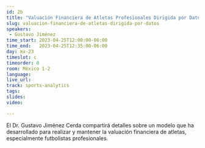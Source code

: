```yaml
---
id: 2b
title: "Valuación Financiera de Atletas Profesionales Dirigida por Datos"
slug: valuacion-financiera-de-atletas-dirigida-por-datos
speakers:
 - Gustavo Jiménez
time_start: 2023-04-25T12:00:00-06:00
time_end:   2023-04-25T12:35:00-06:00
day: mx-23
timeslot: c
timeorder: 0
room: México 1-2
language: 
live_url: 
track: sports-analytics
tags:
slides: 
video: 

---
```


El Dr. Gustavo Jiménez Cerda compartirá detalles sobre un modelo que ha desarrollado para realizar y mantener la valuación financiera de atletas, especialmente futbolistas profesionales.

